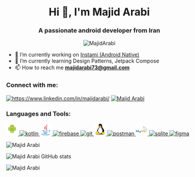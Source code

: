 <h1 align="center">Hi 👋, I'm Majid Arabi</h1>
<h3 align="center">A passionate android developer from Iran</h3>
<p align="center"> <img src="https://komarev.com/ghpvc/?username=majidarabi&label=Profile%20views&color=0e75b6&style=flat" alt="MajidArabi" /> </p>

- 🔭 I’m currently working on [Instami (Android Native)](https://cafebazaar.ir/developer/848736711339)
- 🌱 I’m currently learning Design Patterns, Jetpack Compose
- 📫 How to reach me **majidarabi73@gmail.com**

<h3 align="left">Connect with me:</h3>
<p align="left">
<a href="https://linkedin.com/in/majidarabi/" target="blank"><img align="center" src="https://raw.githubusercontent.com/rahuldkjain/github-profile-readme-generator/master/src/images/icons/Social/linked-in-alt.svg" alt="https://www.linkedin.com/in/majidarabi/" height="30" width="40" /></a>
<a href="https://instagram.com/arabi.majid" target="blank"><img align="center" src="https://raw.githubusercontent.com/rahuldkjain/github-profile-readme-generator/master/src/images/icons/Social/instagram.svg" alt="Majid Arabi" height="30" width="40" /></a>
</p>

<h3 align="left">Languages and Tools:</h3>
<p align="left">
<a href="https://developer.android.com" target="_blank" rel="noreferrer">
<img src="https://raw.githubusercontent.com/devicons/devicon/master/icons/android/android-original-wordmark.svg" alt="android" width="32" height="32"/> 
</a>
<a href="https://kotlinlang.org" target="_blank" rel="noreferrer">
<img src="https://www.vectorlogo.zone/logos/kotlinlang/kotlinlang-icon.svg" alt="kotlin" width="32" height="32"/> 
</a>
<a href="https://www.java.com" target="_blank" rel="noreferrer">
<img src="https://raw.githubusercontent.com/devicons/devicon/master/icons/java/java-original.svg" alt="java" width="32" height="32"/> 
</a>
<a href="https://firebase.google.com/" target="_blank" rel="noreferrer">
<img src="https://www.vectorlogo.zone/logos/firebase/firebase-icon.svg" alt="firebase" width="32" height="32"/>
</a>
<a href="https://git-scm.com/" target="_blank" rel="noreferrer">
<img src="https://www.vectorlogo.zone/logos/git-scm/git-scm-icon.svg" alt="git" width="32" height="32"/> 
</a>
<a href="https://www.linux.org/" target="_blank" rel="noreferrer">
<img src="https://raw.githubusercontent.com/devicons/devicon/master/icons/linux/linux-original.svg" alt="linux" width="32" height="32"/> 
</a>
<a href="https://postman.com" target="_blank" rel="noreferrer">
<img src="https://www.vectorlogo.zone/logos/getpostman/getpostman-icon.svg" alt="postman" width="32" height="32"/> 
</a>
<a href="https://www.mysql.com/" target="_blank" rel="noreferrer">
<img src="https://raw.githubusercontent.com/devicons/devicon/master/icons/mysql/mysql-original-wordmark.svg" alt="mysql" width="32" height="32"/> 
</a>
<a href="https://www.sqlite.org/" target="_blank" rel="noreferrer">
<img src="https://www.vectorlogo.zone/logos/sqlite/sqlite-icon.svg" alt="sqlite" width="32" height="32"/> 
</a>
<a href="https://www.figma.com/" target="_blank" rel="noreferrer">
<img src="https://www.vectorlogo.zone/logos/figma/figma-icon.svg" alt="figma" width="32" height="32"/> 
</a>
</p>

<p>
<img src="https://github-readme-stats.vercel.app/api/top-langs?username=majidarabi&show_icons=true&locale=en&layout=compact" alt="Majid Arabi" />

![Majid Arabi GitHub stats](https://github-readme-stats.vercel.app/api?username=majidarabi&hide=contribs,prs)

<img src="https://github-readme-streak-stats.herokuapp.com/?user=majidarabi&" alt="Majid Arabi" />
</p>


